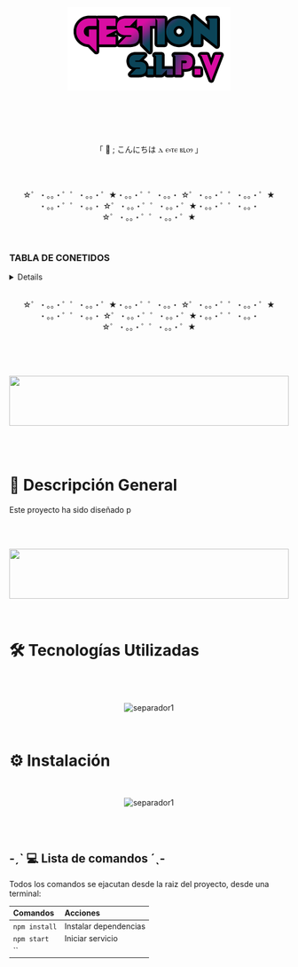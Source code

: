 <p align="center">
    <img src="logo.png" alt="logo_Gestion_Multimedia">
</p>

<br>
<p align="center">

</p>
<br>

<br>
<p align="center" font-size="30px">
「  🦁 ; こんにちは ⲇ ⲉ⳽ⲧⲉ ⲃⳑⲟⳋ 」
</p>
<br>

<br>
<p align="center">
☆゜・。。・゜゜・。。・゜★・。。・゜゜・。。・ ☆゜・。。・゜゜・。。・゜★ ・。。・゜゜・。。・ ☆゜・。。・゜゜・。。・゜★・。。・゜゜・。。・ ☆゜・。。・゜゜・。。・゜★
</p>
<br>

### TABLA DE CONETIDOS
<details>

1. [📌 Descripcion General](#-descripción-general)
2. [🛠️ Tecnologías Utilizadas](#️-tecnologías-utilizadas)
3. [⚙️ Instalación](#️-instalación)
    - [💻 Lista de comandos](#-ˏˋ--lista-de-comandos-ˊˎ-)

</details>

<br>
<p align="center">
☆゜・。。・゜゜・。。・゜★・。。・゜゜・。。・ ☆゜・。。・゜゜・。。・゜★ ・。。・゜゜・。。・ ☆゜・。。・゜゜・。。・゜★・。。・゜゜・。。・ ☆゜・。。・゜゜・。。・゜★
</p>
<br>

<br>
<br>
<p align="center">
<img height="90px" width="100%" src="https://i.pinimg.com/736x/7f/6d/95/7f6d95a485791f905b5c94e31054d460.jpg" >
</p>
<br>
<br>

# 📌 Descripción General

Este proyecto ha sido diseñado p


<br>
<br>
<p align="center">
<img height="90px" width="100%" src="https://i.pinimg.com/736x/aa/55/41/aa5541d265687d1fb50d15e6088013d6.jpg" >
</p>
<br>

# 🛠️ Tecnologías Utilizadas



<br>
<br>

<p align="center">
<img  height="90px" width="100%" src="https://i.pinimg.com/736x/35/cd/54/35cd544a8b4bde382edafa48c8c7795f.jpg" alt="separador1">
</p>
<br>

# ⚙️ Instalación

<br>
<p align="center">
<img  height="90px" width="100%"   src="https://i.pinimg.com/736x/ff/18/08/ff180896bf024353d41301ca2e623603.jpg" alt="separador1">
</p>
<br>

<br>

##  -ˏˋ 💻 Lista de comandos ˊˎ-
Todos los comandos se ejacutan desde la raiz del proyecto, desde una terminal:

| Comandos                  | Acciones                                         |
| :------------------------ | :----------------------------------------------- |
| `npm install`             | Instalar dependencias                            |
| `npm start`               | Iniciar servicio                                 |
| ``             |  |
